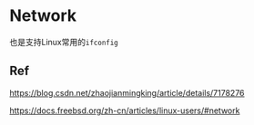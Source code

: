 # Network

也是支持Linux常用的`ifconfig`

## Ref

https://blog.csdn.net/zhaojianmingking/article/details/7178276

https://docs.freebsd.org/zh-cn/articles/linux-users/#network

